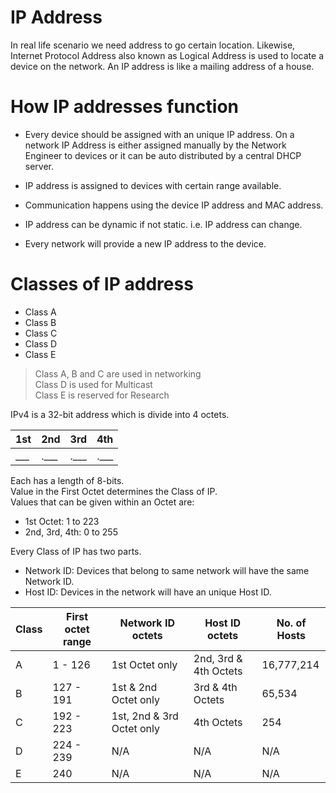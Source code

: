 # IP Address

In real life scenario we need address to go certain location. Likewise, Internet Protocol Address also known as Logical Address is used to locate a device on the network. An IP address is like a mailing address of a house.

# How IP addresses function

- Every device should be assigned with an unique IP address. On a network IP Address is either assigned manually by the Network Engineer to devices or it can be auto distributed by a central DHCP server.

- IP address is assigned to devices with certain range available.

- Communication happens using the device IP address and MAC address.

- IP address can be dynamic if not static. i.e. IP address can change.

- Every network will provide a new IP address to the device.

# Classes of IP address

- Class A
- Class B
- Class C
- Class D
- Class E

> Class A, B and C are used in networking \
> Class D is used for Multicast \
> Class E is reserved for Research

IPv4 is a 32-bit address which is divide into 4 octets.

| 1st    | 2nd     | 3rd     | 4th     |
| ------ | ------- | ------- | ------- |
| \_\_\_ | .\_\_\_ | .\_\_\_ | .\_\_\_ |

Each has a length of 8-bits. \
Value in the First Octet determines the Class of IP. \
Values that can be given within an Octet are:

- 1st Octet: 1 to 223
- 2nd, 3rd, 4th: 0 to 255

Every Class of IP has two parts.

- Network ID: Devices that belong to same network will have the same Network ID.
- Host ID: Devices in the network will have an unique Host ID.

| Class | First octet range | Network ID octets         | Host ID octets        | No. of Hosts |
| ----- | ----------------- | ------------------------- | --------------------- | ------------ |
| A     | 1 - 126           | 1st Octet only            | 2nd, 3rd & 4th Octets | 16,777,214   |
| B     | 127 - 191         | 1st & 2nd Octet only      | 3rd & 4th Octets      | 65,534       |
| C     | 192 - 223         | 1st, 2nd & 3rd Octet only | 4th Octets            | 254          |
| D     | 224 - 239         | N/A                       | N/A                   | N/A          |
| E     | 240               | N/A                       | N/A                   | N/A          |
